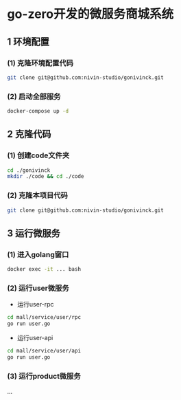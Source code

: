 # go-zero开发的微服务商城系统

## 1 环境配置
### (1) 克隆环境配置代码
```bash
git clone git@github.com:nivin-studio/gonivinck.git
```
### (2) 启动全部服务
```bash
docker-compose up -d
```

## 2 克隆代码
### (1) 创建code文件夹
```bash
cd ./gonivinck
mkdir ./code && cd ./code
```

### (2) 克隆本项目代码
```bash
git clone git@github.com:nivin-studio/gonivinck.git
```

## 3 运行微服务
### (1) 进入golang窗口
```bash
docker exec -it ... bash
```

### (2) 运行user微服务
- 运行user-rpc
```bash
cd mall/service/user/rpc
go run user.go
```
- 运行user-api
```bash
cd mall/service/user/api
go run user.go
```

### (3) 运行product微服务
...